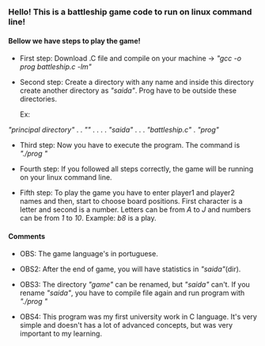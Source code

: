 ### Hello! This is a battleship game code to run on linux command line!

#### Bellow we have steps to play the game!

 - First step:  Download .C file and compile on your machine -> *"gcc -o prog battleship.c -lm"*

 - Second step: Create a directory with any name and inside this directory create another directory as *"saida"*. Prog have to be outside these directories.

   Ex:

 *"principal directory"*
 .
 .   *"<chosen name>"*
 .   .
 .   .      *"saida"*
 .   .
 .   *"battleship.c"*
 .   *"prog"*


 - Third step: Now you have to execute the program. The command is *"./prog <chosen name>"*

 - Fourth step: If you followed all steps correctly, the game will be running on your linux command line.

 - Fifth step: To play the game you have to enter player1 and player2 names and then, start to choose board positions. First character is a letter and second is a number. Letters can be from *A* to *J* and numbers can be from *1* to *10*. Example: *b8* is a play.


#### Comments

 - OBS: The game language's in portuguese.

 - OBS2: After the end of game, you will have statistics in *"saida"*(dir).

 - OBS3: The directory *"game"* can be renamed, but *"saida"* can't. If you rename *"saida"*, you have to compile file again and run program with *"./prog <chosen name>"*

 - OBS4: This program was my first university work in C language. It's very simple and doesn't has a lot of advanced concepts, but was very important to my learning.




